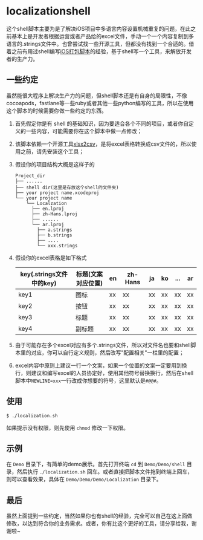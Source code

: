 # localizationshell
这个shell脚本主要为是了解决iOS项目中多语言内容设置机械重复的问题，在此之前基本上是开发者根据运营或者产品给的excel文件，手动一个一个内容复制到多语言的.strings文件中。也曾尝试找一些开源工具，但都没有找到一个合适的。借着之前有用过shell编写[iOS打包脚本](https://github.com/lbininhbl/AutoPackageScript)的经验，基于shell写一个工具，来解放开发者的生产力。

## 一些约定

虽然能很大程序上解决生产力的问题，但shell脚本还是有自身的局限性，不像cocoapods，fastlane等一些ruby或者其他一些python编写的工具，所以在使用这个脚本的时候需要你做一些约定的东西。

1. 首先假定你是有 shell 的基础知识，因为要适合各个不同的项目，或者你自定义的一些内容，可能需要你在这个脚本中做一点修改；

2. 该脚本依赖一个开源工具[xlsx2csv](https://github.com/dilshod/xlsx2csv)，是将excel表格转换成csv文件的，所以使用之前，请先安装这个工具；

3. 假设你的项目结构大概是这样子的

   ```
   Project_dir
   ├── ......
   ├── shell dir(这里是存放这个shell的文件夹)
   ├── your project name.xcodeproj
   └── your project name
       └── Localzation 
         ├── en.lproj
         ├── zh-Hans.lproj
         ├── ......
         └── ar.lproj
           ├── a.strings
           ├── b.strings
           ├── ....
           └── xxx.strings
   ```

4. 假设你的excel表格是如下格式

   | key(.strings文件中的key) | 标题(文案对应位置) | en   | zh-Hans | ja   | ko   | ...  | ar   |
   | ------------------------ | ------------------ | ---- | ------- | ---- | ---- | ---- | ---- |
   | key1                     | 图标               | xx   | xx      | xx   | xx   | xx   | xx   |
   | key2                     | 按钮               | xx   | xx      | xx   | xx   | xx   | xx   |
   | key3                     | 标题               | xx   | xx      | xx   | xx   | xx   | xx   |
   | key4                     | 副标题             | xx   | xx      | xx   | xx   | xx   | xx   |

5. 由于可能存在多个excel对应有多个.strings文件，所以对文件名也要和shell脚本里的对应，你可以自行定义规则，然后改写"配置相关"一栏里的配置；

6. excel内容中原则上建议一行一个文案，如果一个位置的文案一定要用到换行，则建议和编写excel的人员协定好，使用其他符号替换换行，然后在shell脚本中`NEWLINE=xxx`一行改成你想要的符号，这里默认是`#@@#`。



## 使用

```shell
$ ./localization.sh
```

如果提示没有权限，则先使用 `chmod` 修改一下权限。

## 示例

在 `Demo` 目录下，有简单的demo展示。首先打开终端 `cd` 到 `Demo/Demo/shell` 目录，然后执行 `./localization.sh` 回车。或者直接把脚本文件拖到终端上回车，则可以查看效果，具体在 `Demo/Demo/Demo/Localization` 目录下。

## 最后

虽然上面提到一些约定，当然如果你也有shell的经验，完全可以自己在这上面做修改，以达到符合你的业务需求。或者，你有比这个更好的工具，请分享给我，谢谢啦~

